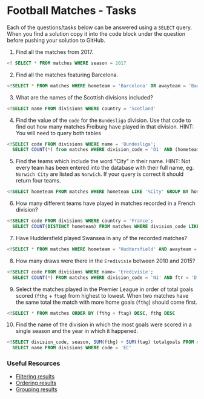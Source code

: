 # Football Matches - Tasks

Each of the questions/tasks below can be answered using a `SELECT` query. When you find a solution copy it into the code block under the question before pushing your solution to GitHub.

1) Find all the matches from 2017.

```sql
<! SELECT * FROM matches WHERE season = 2017


```

2) Find all the matches featuring Barcelona.

```sql
<!SELECT * FROM matches WHERE hometeam = 'Barcelona' OR awayteam = 'Barcelona'


```

3) What are the names of the Scottish divisions included?

```sql
<!SELECT name FROM divisions WHERE country = 'Scotland'


```

4) Find the value of the `code` for the `Bundesliga` division. Use that code to find out how many matches Freiburg have played in that division. HINT: You will need to query both tables

```sql
<!SELECT code FROM divisions WHERE name = 'Bundesliga';
  SELECT COUNT(*) from matches WHERE division_code = 'D1' AND (hometeam = 'Freiburg' OR awayteam = 'Freiburg')


```

5)  Find the teams which include the word "City" in their name. HINT: Not every team has been entered into the database with their full name, eg. `Norwich City` are listed as `Norwich`. If your query is correct it should return four teams.

```sql
<!SELECT hometeam FROM matches WHERE hometeam LIKE '%City' GROUP BY hometeam


```

6) How many different teams have played in matches recorded in a French division?

```sql
<!SELECT code FROM divisions WHERE country = 'France';
  SELECT COUNT(DISTINCT hometeam) FROM matches WHERE division_code LIKE 'F%' 


```

7) Have Huddersfield played Swansea in any of the recorded matches?

```sql
<!SELECT * FROM matches WHERE hometeam = 'Huddersfield' AND awayteam = 'Swansea'


```

8) How many draws were there in the `Eredivisie` between 2010 and 2015?

```sql
<!SELECT code FROM divisions WHERE name= 'Eredivisie';
  SELECT COUNT(*) FROM matches WHERE division_code = 'N1' AND ftr = 'D' AND season >= 2010 AND season <= 2015;


```

9) Select the matches played in the Premier League in order of total goals scored (`fthg` + `ftag`) from highest to lowest. When two matches have the same total the match with more home goals (`fthg`) should come first. 

```sql
<!SELECT * FROM matches ORDER BY (fthg + ftag) DESC, fthg DESC


```

10) Find the name of the division in which the most goals were scored in a single season and the year in which it happened.

```sql
<!SELECT division_code, season, SUM(fthg) + SUM(ftag) totalgoals FROM matches GROUP BY division_code, season ORDER BY totalgoals DESC;
  SELECT name FROM divisions WHERE code = 'EC'


```

### Useful Resources

- [Filtering results](https://www.w3schools.com/sql/sql_where.asp)
- [Ordering results](https://www.w3schools.com/sql/sql_orderby.asp)
- [Grouping results](https://www.w3schools.com/sql/sql_groupby.asp)